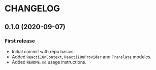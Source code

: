 # CHANGELOG

## 0.1.0 (2020-09-07)

### First release

* Initial commit with repo basics.
* Added `Reacti18nContext`, `Reacti18nProvider` and `Translate` modules.
* Added `README.md` usage instructions.
